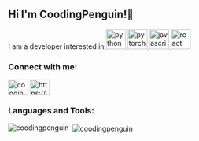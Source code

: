 ## Hi I'm CoodingPenguin!👋

<p align="left">I am a developer interested in<a href="https://www.python.org" target="_blank"> <img src="https://devicons.github.io/devicon/devicon.git/icons/python/python-original.svg" alt="python" width="40" height="40"/> </a> <a href="https://pytorch.org/" target="_blank"> <img src="https://www.vectorlogo.zone/logos/pytorch/pytorch-icon.svg" alt="pytorch" width="40" height="40"/> </a><a href="https://developer.mozilla.org/en-US/docs/Web/JavaScript" target="_blank"> <img src="https://devicons.github.io/devicon/devicon.git/icons/javascript/javascript-original.svg" alt="javascript" width="40" height="40"/> </a>   <a href="https://reactjs.org/" target="_blank"> <img src="https://devicons.github.io/devicon/devicon.git/icons/react/react-original-wordmark.svg" alt="react" width="40" height="40"/> </a></p>

<h3 align="left">Connect with me:</h3>
<p align="left">
<a href="https://instagram.com/cooding_penguin" target="blank"><img align="center" src="https://cdn.jsdelivr.net/npm/simple-icons@3.0.1/icons/instagram.svg" alt="cooding_penguin" height="30" width="40" /></a>
<a href="/https://cooding-penguin.netlify.app" target="blank"><img align="center" src="https://cdn.jsdelivr.net/npm/simple-icons@3.0.1/icons/gatsby.svg" alt="https://cooding-penguin.netlify.app" height="30" width="40" /></a>
</p>

<h3 align="left">Languages and Tools:</h3>

<p><img align="left" src="https://github-readme-stats.vercel.app/api/top-langs?username=coodingpenguin&show_icons=true&locale=en&layout=compact" alt="coodingpenguin" /></p>

<p>&nbsp;<img align="center" src="https://github-readme-stats.vercel.app/api?username=coodingpenguin&show_icons=true&locale=en" alt="coodingpenguin" /></p>
